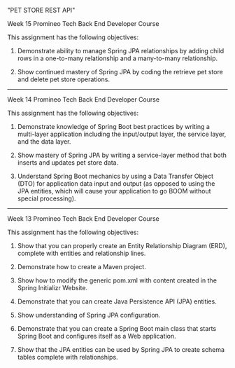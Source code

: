 "PET STORE REST API"


Week 15 Promineo Tech Back End Developer Course

This assignment has the following objectives:

1. Demonstrate ability to manage Spring JPA relationships by adding child rows in a one-to-many relationship and a many-to-many relationship.

2. Show continued mastery of Spring JPA by coding the retrieve pet store and delete pet store operations.
_____________________________________________________________________________________________________________________

Week 14 Promineo Tech Back End Developer Course

This assignment has the following objectives:

1. Demonstrate knowledge of Spring Boot best practices by writing a multi-layer application including the input/output layer, the service layer, and the data layer.

2. Show mastery of Spring JPA by writing a service-layer method that both inserts and updates pet store data.

3. Understand Spring Boot mechanics by using a Data Transfer Object (DTO) for application data input and output (as opposed to using the JPA entities, which will cause your application to go BOOM without special processing).


______________________________________________________________________________________________________________________

Week 13 Promineo Tech Back End Developer Course


This assignment has the following objectives:

1. Show that you can properly create an Entity Relationship Diagram (ERD), complete with entities and relationship lines.

2. Demonstrate how to create a Maven project.

3. Show how to modify the generic pom.xml with content created in the Spring Initializr Website.

4. Demonstrate that you can create Java Persistence API (JPA) entities.

5. Show understanding of Spring JPA configuration.

6. Demonstrate that you can create a Spring Boot main class that starts Spring Boot and configures itself as a Web application.

7. Show that the JPA entities can be used by Spring JPA to create schema tables complete with relationships.